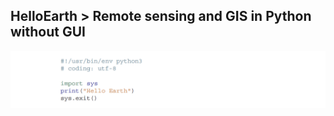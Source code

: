 ## HelloEarth > Remote sensing and GIS in Python without GUI 

![image](https://github.com/homayounrezaie/HelloEarth/blob/main/images/HelloEarth.png?raw=true)

